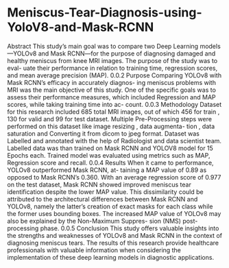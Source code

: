 # Meniscus-Tear-Diagnosis-using-YoloV8-and-Mask-RCNN

Abstract
This study’s main goal was to compare two Deep Learning models—YOLOv8 and Mask RCNN—for the purpose of diagnosing damaged and healthy meniscus from knee MRI images. The purpose of the study was to eval-
uate their performance in relation to training time, regression scores, and mean average precision (MAP).
0.0.2 Purpose
Comparing YOLOv8 with Mask RCNN’s efficacy in accurately diagnos- ing meniscus problems with MRI was the main objective of this study. One of the specific goals was to assess their performance measures, which included Regression and MAP scores, while taking training time into ac- count.
0.0.3 Methodology
Dataset for this research included 685 total MRI images, out of which 456 for train , 130 for valid and 99 for test dataset. Multiple Pre-Processing steps were performed on this dataset like image resizing , data augmenta- tion , data saturation and Converting it from dicom to jpeg format. Dataset was Labelled and annotated with the help of Radiologist and data scientist team. Labelled data was than trained on Mask RCNN and YOLOV8 model for 15 Epochs each. Trained model was evaluated using metrics such as MAP, Regression score and recall.
 0.0.4 Results
When it came to performance, YOLOv8 outperformed Mask RCNN, at- taining a MAP value of 0.89 as opposed to Mask RCNN’s 0.360. With an average regression score of 0.977 on the test dataset, Mask RCNN showed improved meniscus tear identification despite the lower MAP value. This dissimilarity could be attributed to the architectural differences between Mask RCNN and YOLOv8, namely the latter’s creation of exact masks for each class while the former uses bounding boxes. The increased MAP value of YOLOv8 may also be explained by the Non-Maximum Suppres- sion (NMS) post-processing phase.
0.0.5 Conclusion
This study offers valuable insights into the strengths and weaknesses of YOLOv8 and Mask RCNN in the context of diagnosing meniscus tears. The results of this research provide healthcare professionals with valuable information when considering the implementation of these deep learning models in diagnostic applications.
